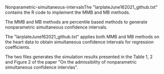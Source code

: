 


Nonparametric-simultaneous-intervalsThe "larplateJune162021_github.txt" contains the R code to implement the MMB and MB methods. 

The MMB and MB methods are percentile based methods to generate nonparametric simultaneous confidence intervals.

The "larplateJune162021_github.txt" applies both MMB and MB methods on the heart data to obtain simultaneous
confidence intervals for regression coefficients.

The two files generates the simulation results presented in the Table 1, 2 and Figure 2 of the paper "On
the admissibility of nonparametric simultaneous confidence intervlas". 
